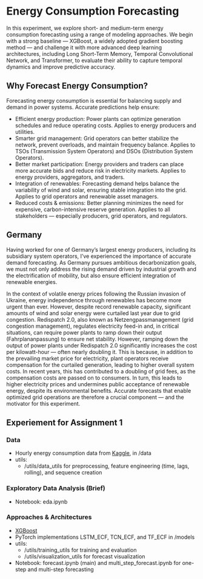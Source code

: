 # Energy Consumption Forecasting

In this experiment, we explore short- and medium-term energy consumption forecasting using a range of modeling approaches. We begin with a strong baseline — XGBoost, a widely adopted gradient boosting method — and challenge it with more advanced deep learning architectures, including Long Short-Term Memory, Temporal Convolutional Network, and Transformer, to evaluate their ability to capture temporal dynamics and improve predictive accuracy.

## Why Forecast Energy Consumption?
Forecasting energy consumption is essential for balancing supply and demand in power systems. Accurate predictions help ensure:
- Efficient energy production: Power plants can optimize generation schedules and reduce operating costs. Applies to energy producers and utilities.
- Smarter grid management: Grid operators can better stabilize the network, prevent overloads, and maintain frequency balance. Applies to TSOs (Transmission System Operators) and DSOs (Distribution System Operators).
- Better market participation: Energy providers and traders can place more accurate bids and reduce risk in electricity markets. Applies to energy providers, aggregators, and traders.
- Integration of renewables: Forecasting demand helps balance the variability of wind and solar, ensuring stable integration into the grid. Applies to grid operators and renewable asset managers.
- Reduced costs & emissions: Better planning minimizes the need for expensive, carbon-intensive reserve generation. Applies to all stakeholders — especially producers, grid operators, and regulators.

## Germany
Having worked for one of Germany’s largest energy producers, including its subsidiary system operators, I’ve experienced the importance of accurate demand forecasting. As Germany pursues ambitious decarbonization goals, we must not only address the rising demand driven by industrial growth and the electrification of mobility, but also ensure efficient integration of renewable energies.

In the context of volatile energy prices following the Russian invasion of Ukraine, energy independence through renewables has become more urgent than ever. However, despite record renewable capacity, significant amounts of wind and solar energy were curtailed last year due to grid congestion. Redispatch 2.0, also known as Netzengpassmanagement (grid congestion management), regulates electricity feed-in and, in critical situations, can require power plants to ramp down their output (Fahrplananpassung) to ensure net stability. However, ramping down the output of power plants under Redispatch 2.0 significantly increases the cost per kilowatt-hour — often nearly doubling it. This is because, in addition to the prevailing market price for electricity, plant operators receive compensation for the curtailed generation, leading to higher overall system costs. In recent years, this has contributed to a doubling of grid fees, as the compensation costs are passed on to consumers. In turn, this leads to higher electricity prices and undermines public acceptance of renewable energy, despite its environmental benefits. Accurate forecasts that enable optimized grid operations are therefore a crucial component — and the motivator for this experiment.

## Experiement for Assignment 1

### Data
- Hourly energy consumption data from [Kaggle](https://www.kaggle.com/datasets/robikscube/hourly-energy-consumption/data), in /data
- utils:
    - /utils/data_utils for preprocessing, feature engineering (time, lags, rolling), and sequence creation

### Exploratory Data Analysis (Brief)
- Notebook: eda.ipynb

### Approaches & Architectures
- [XGBoost](https://pypi.org/project/xgboost/)
- PyTorch implementations LSTM_ECF, TCN_ECF, and TF_ECF in /models
- utils:
    - /utils/training_utils for training and evaluation
    - /utils/visualization_utils for forecast visualization
- Notebook: forecast.ipynb (main) and multi_step_forecast.ipynb for one-step and multi-step forecasting
